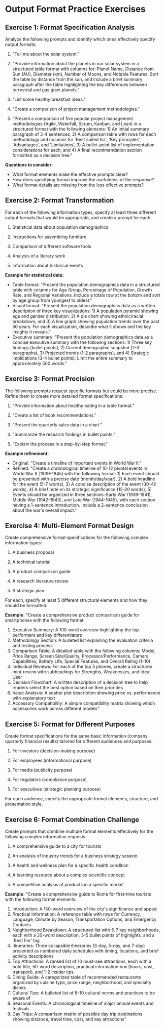 # Output Format Practice Exercises

## Exercise 1: Format Specification Analysis

Analyze the following prompts and identify which ones effectively specify output formats:

1. "Tell me about the solar system."

2. "Provide information about the planets in our solar system in a structured table format with columns for: Planet Name, Distance from Sun (AU), Diameter (km), Number of Moons, and Notable Features. Sort the table by distance from the sun, and include a brief summary paragraph after the table highlighting the key differences between terrestrial and gas giant planets."

3. "List some healthy breakfast ideas."

4. "Create a comparison of project management methodologies."

5. "Present a comparison of five popular project management methodologies (Agile, Waterfall, Scrum, Kanban, and Lean) in a structured format with the following elements: 1) An initial summary paragraph of 3-4 sentences, 2) A comparison table with rows for each methodology and columns for 'Best suited for', 'Key principles', 'Advantages', and 'Limitations', 3) A bullet-point list of implementation considerations for each, and 4) A final recommendation section formatted as a decision tree."

**Questions to consider:**
- What format elements make the effective prompts clear?
- How does specifying format improve the usefulness of the response?
- What format details are missing from the less effective prompts?

## Exercise 2: Format Transformation

For each of the following information types, specify at least three different output formats that would be appropriate, and create a prompt for each:

1. Statistical data about population demographics

2. Instructions for assembling furniture

3. Comparison of different software tools

4. Analysis of a literary work

5. Information about historical events

**Example for statistical data:**
- Table format: "Present the population demographics data in a structured table with columns for Age Group, Percentage of Population, Growth Rate, and Regional Variations. Include a totals row at the bottom and sort by age group from youngest to oldest."
- Visual format: "Present the population demographics data as a written description of three key visualizations: 1) A population pyramid showing age and gender distribution, 2) A pie chart showing ethnic/racial breakdown, and 3) A line graph showing population trends over the past 50 years. For each visualization, describe what it shows and the key insights it reveals."
- Executive summary: "Present the population demographics data as a concise executive summary with the following sections: 1) Three key findings (bullet points), 2) Current demographic snapshot (2-3 paragraphs), 3) Projected trends (1-2 paragraphs), and 4) Strategic implications (3-4 bullet points). Limit the entire summary to approximately 500 words."

## Exercise 3: Format Precision

The following prompts request specific formats but could be more precise. Refine them to create more detailed format specifications:

1. "Provide information about healthy eating in a table format."

2. "Create a list of book recommendations."

3. "Present the quarterly sales data in a chart."

4. "Summarize the research findings in bullet points."

5. "Explain the process in a step-by-step format."

**Example refinement:**
- Original: "Create a timeline of important events in World War II."
- Refined: "Create a chronological timeline of 10-12 pivotal events in World War II (1939-1945) with the following format: 1) Each event should be presented with a precise date (month/day/year), 2) A bold headline for the event (5-7 words), 3) A concise description of the event (30-40 words), 4) A brief note on its strategic significance (15-20 words), 5) Events should be organized in three sections: Early War (1939-1941), Middle War (1942-1943), and Late War (1944-1945), with each section having a 1-sentence introduction. Include a 2-sentence conclusion about the war's overall impact."

## Exercise 4: Multi-Element Format Design

Create comprehensive format specifications for the following complex information types:

1. A business proposal

2. A technical tutorial

3. A product comparison guide

4. A research literature review

5. A strategic plan

For each, specify at least 5 different structural elements and how they should be formatted.

**Example:**
"Create a comprehensive product comparison guide for smartphones with the following format:
1. Executive Summary: A 100-word overview highlighting the top performers and key differentiators
2. Methodology Section: A bulleted list explaining the evaluation criteria and testing process
3. Comparison Table: A detailed table with the following columns: Model, Price Range, Screen Size/Quality, Processor/Performance, Camera Capabilities, Battery Life, Special Features, and Overall Rating (1-10)
4. Individual Reviews: For each of the top 5 phones, create a structured mini-review with subheadings for Strengths, Weaknesses, and Ideal User
5. Decision Flowchart: A written description of a decision tree to help readers select the best option based on their priorities
6. Value Analysis: A scatter plot description showing price vs. performance with explanatory text
7. Accessory Compatibility: A simple compatibility matrix showing which accessories work across different models"

## Exercise 5: Format for Different Purposes

Create format specifications for the same basic information (company quarterly financial results) tailored for different audiences and purposes:

1. For investors (decision-making purpose)

2. For employees (informational purpose)

3. For media (publicity purpose)

4. For regulators (compliance purpose)

5. For executives (strategic planning purpose)

For each audience, specify the appropriate format elements, structure, and presentation style.

## Exercise 6: Format Combination Challenge

Create prompts that combine multiple format elements effectively for the following complex information requests:

1. A comprehensive guide to a city for tourists

2. An analysis of industry trends for a business strategy session

3. A health and wellness plan for a specific health condition

4. A learning resource about a complex scientific concept

5. A competitive analysis of products in a specific market

**Example:**
"Create a comprehensive guide to Rome for first-time tourists with the following format elements:
1. Introduction: A 150-word overview of the city's significance and appeal
2. Practical Information: A reference table with rows for Currency, Language, Climate by Season, Transportation Options, and Emergency Contacts
3. Neighborhood Breakdown: A structured list with 5-7 key neighborhoods, each with a 30-word description, 3-5 bullet points of highlights, and a 'Best For' tag
4. Itineraries: Three collapsible itineraries (3-day, 5-day, and 7-day) presented as numbered daily schedules with timing, locations, and brief activity descriptions
5. Top Attractions: A ranked list of 10 must-see attractions, each with a bold title, 50-word description, practical information box (hours, cost, transport), and 1-2 insider tips
6. Dining Guide: A categorized table of recommended restaurants organized by cuisine type, price range, neighborhood, and specialty dishes
7. Cultural Tips: A bulleted list of 8-10 cultural norms and practices to be aware of
8. Seasonal Events: A chronological timeline of major annual events and festivals
9. Day Trips: A comparison matrix of possible day trip destinations showing distance, travel time, cost, and key attractions"
